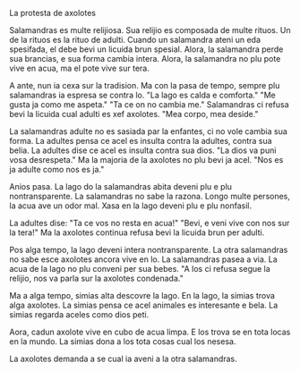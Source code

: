 La protesta de axolotes

Salamandras es multe relijiosa.
Sua relijio es composada de multe rituos.
Un de la rituos es la rituo de adulti.
Cuando un salamandra ateni un eda spesifada, el debe bevi un licuida brun spesial.
Alora, la salamandra perde sua brancias, e sua forma cambia intera.
Alora, la salamandra no plu pote vive en acua, ma el pote vive sur tera.

A ante, nun ia cexa sur la tradision.
Ma con la pasa de tempo, sempre plu salamandras ia espresa se contra lo.
"La lago es calda e comforta."
"Me gusta ja como me aspeta."
"Ta ce on no cambia me."
Salamandras ci refusa bevi la licuida cual adulti es xef axolotes.
"Mea corpo, mea deside."

La salamandras adulte no es sasiada par la enfantes, ci no vole cambia sua forma.
La adultes pensa ce acel es insulta contra la adultes, contra sua belia.
La adultes dise ce acel es insulta contra sua dios.
"La dios va puni vosa desrespeta."
Ma la majoria de la axolotes no plu bevi ja acel. 
"Nos es ja adulte como nos es ja."

Anios pasa.
La lago do la salamandras abita deveni plu e plu nontransparente.
La salamandras no sabe la razona.
Longo multe persones, la acua ave un odor mal.
Xasa en la lago deveni plu e plu nonfasil.

La adultes dise:
"Ta ce vos no resta en acua!"
"Bevi, e veni vive con nos sur la tera!"
Ma la axolotes continua refusa bevi la licuida brun per adulti.

Pos alga tempo, la lago deveni intera nontransparente.
La otra salamandras no sabe esce axolotes ancora vive en lo.
La salamandras pasea a via.
La acua de la lago no plu conveni per sua bebes.
"A los ci refusa segue la relijio, nos va parla sur la axolotes condenada."

Ma a alga tempo, simias alta descovre la lago.
En la lago, la simias trova alga axolotes.
La simias pensa ce acel animales es interesante e bela.
La simias regarda aceles como dios peti.

Aora, cadun axolote vive en cubo de acua limpa.
E los trova se en tota locas en la mundo.
La simias dona a los tota cosas cual los nesesa.

La axolotes demanda a se cual ia aveni a la otra salamandras.